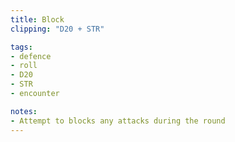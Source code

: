 ```yaml
---
title: Block
clipping: "D20 + STR"

tags:
- defence
- roll
- D20
- STR
- encounter

notes: 
- Attempt to blocks any attacks during the round
---
```

